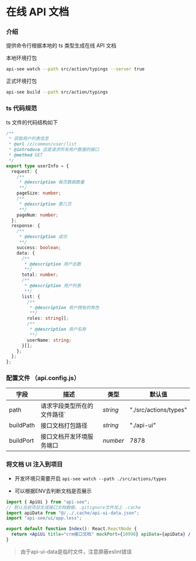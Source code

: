 # 在线 API 文档

### 介绍

提供命令行根据本地的 ts 类型生成在线 API 文档

本地环境打包

```bash
api-see watch --path src/action/typings --server true
```

正式环境打包

```bash
api-see build --path src/action/typings
```

### ts 代码规范

ts 文件的代码结构如下

```ts
/**
 * 获取用户列表信息
 * @url /z/common/user/list
 * @introduce 这是请求所有用户数据的接口
 * @method GET
 */
export type userInfo = {
  request: {
    /**
     * @description 每页数据数量
     **/
    pageSize: number;
    /**
     * @description 第几页
     **/
    pageNum: number;
  };
  response: {
    /**
     * @description 成功
     **/
    success: boolean;
    data: {
      /**
       * @description 用户总数
       **/
      total: number;
      /**
       * @description 用户列表
       **/
      list: {
        /**
         * @description 用户拥有的角色
         **/
        roles: string[];
        /**
         * @description 用户名称
         **/
        userName: string;
      }[];
    };
  };
};
```

### 配置文件 （api.config.js）

| 字段      | 描述                        | 类型     | 默认值                |
| --------- | --------------------------- | -------- | --------------------- |
| path      | 请求字段类型所在的文件路径` | _string_ | "./src/actions/types" |
| buildPath | 接口文档打包路径            | _string_ | "./api-ui"            |
| buildPort | 接口文档开发环境服务端口    | _number_ | 7878                  |

### 将文档 UI 注入到项目

- 开发环境只需要开启 `api-see watch --path ./src/actions/types`

- 可以根据ENV去判断文档是否展示

```jsx
import { ApiUi } from "api-see";
// 默认当前项目生成接口文档数据，.gitignore文件加上 .cache
import apiData from "@/../.cache/api-ui-data.json";
import "api-see/ui/app.less";

export default function Index(): React.ReactNode {
  return <ApiUi title="crm接口文档" mockPort={10998} apiData={apiData} />;
}
```
> 由于api-ui-data是临时文件，注意屏蔽eslint错误
